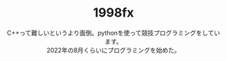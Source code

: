 <h1 align="center">
 1998fx
  </h1>
</p>
<p align="center">
C++って難しいというより面倒。pythonを使って競技プログラミングをしています。
 <br>2022年の8月くらいにプログラミングを始めた。
  </p>

